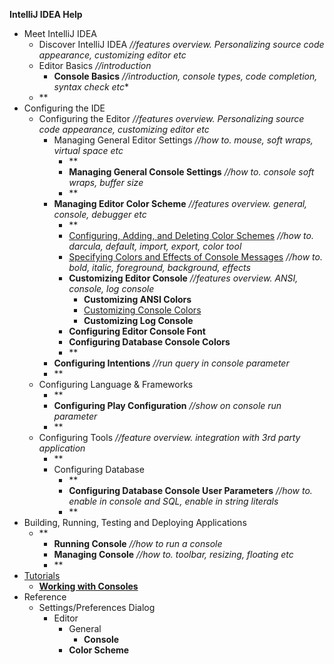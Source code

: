 

**IntelliJ IDEA Help**

 - Meet IntelliJ IDEA	
 	 - Discover IntelliJ IDEA *//features overview. Personalizing source code appearance, customizing editor etc*
	 - Editor Basics *//introduction*
		 - **Console Basics** *//introduction, console types, code completion, syntax check etc** 	 
	 - **	 
 - Configuring the IDE
	 - Configuring the Editor *//features overview. Personalizing source code appearance, customizing editor etc*
		 - Managing General Editor Settings *//how to. mouse, soft wraps, virtual space etc*
			 - **
			 - **Managing General Console Settings** *//how to. console soft wraps, buffer size*
			 - **
		 - **Managing Editor Color Scheme** *//features overview. general, console, debugger etc*
			 - **
			 - [Configuring, Adding, and Deleting Color Schemes](Scheme.md) *//how to. darcula, default, import, export, color tool*
			 - [Specifying Colors and Effects of Console Messages](ColorTool.md) *//how to. bold, italic, foreground, background, effects*
			 - **Customizing Editor Console** *//features overview. ANSI, console, log console*
				 - **Customizing ANSI Colors**
				 - [Customizing Console Colors](ConsoleColor.md)
				 - **Customizing Log Console**
			 - **Configuring Editor Console Font**
			 - **Configuring Database Console Colors**
			- **
		- **Configuring Intentions** *//run query in console parameter*
		- **
	- Configuring Language & Frameworks
		- **
		- **Configuring Play Configuration** *//show on console run parameter*
		- **
	- Configuring Tools *//feature overview. integration with 3rd party application*
		- **
		- Configuring Database 
			- **
			- **Configuring Database Console User Parameters** *//how to. enable in console and SQL, enable in string literals*
			- **
- Building, Running, Testing and Deploying Applications
	- **
		- **Running Console** *//how to run a console*
		- **Managing Console** *//how to. toolbar, resizing, floating etc*
		- **
 - [Tutorials](Tutorials.md)
 	 - **[Working with Consoles](Console.md)**
 - Reference
 	 - Settings/Preferences Dialog
	 	 - Editor
		 	 - General
			 	 - **Console**
			 - **Color Scheme**
 




